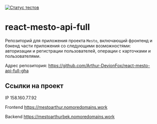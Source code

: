 [![Статус тестов](../../actions/workflows/tests.yml/badge.svg)](../../actions/workflows/tests.yml)

# react-mesto-api-full
Репозиторий для приложения проекта `Mesto`, включающий фронтенд и бэкенд части приложения со следующими возможностями: авторизации и регистрации пользователей, операции с карточками и пользователями.

Адрес репозитория: https://github.com/Arthur-DevionFox/react-mesto-api-full-gha

## Ссылки на проект

IP 158.160.77.92

Frontend https://mestoarthur.nomoredomains.work

Backend https://mestoarthurbek.nomoredomains.work
